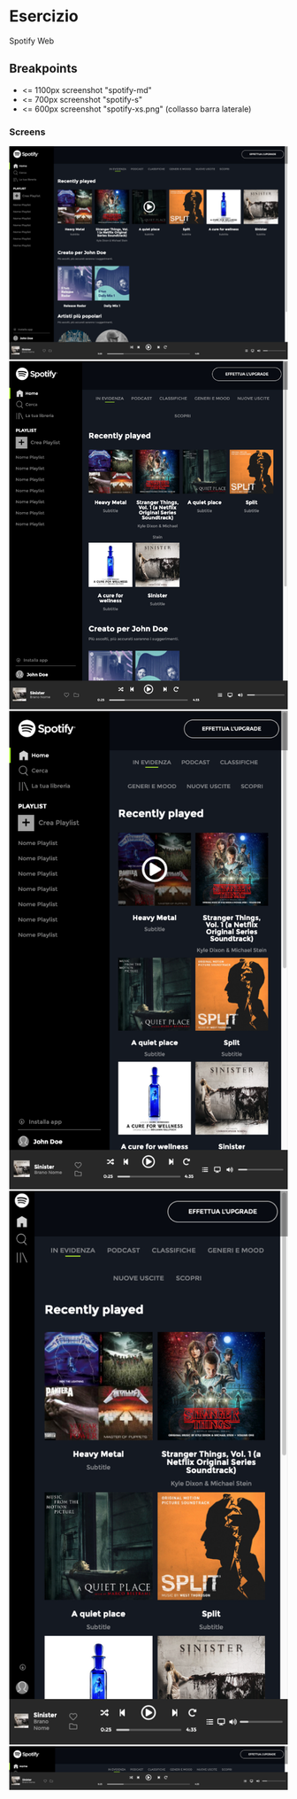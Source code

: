 # Esercizio
Spotify Web

## Breakpoints
- <= 1100px screenshot "spotify-md"
- <= 700px screenshot "spotify-s"
- <= 600px screenshot "spotify-xs.png" (collasso barra laterale)

### Screens
![Alt-text](img/screens/layouts/spotify-lg.png)
![Alt-text](img/screens/layouts/spotify-md.png)
![Alt-text](img/screens/layouts/spotify-s.png)
![Alt-text](img/screens/layouts/spotify-xs.png)
![Alt-text](img/screens/layouts/spotify-height-350.png)
